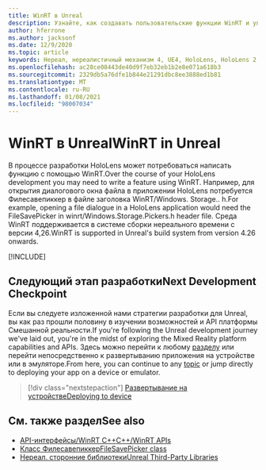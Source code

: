 ```yaml
---
title: WinRT в Unreal
description: Узнайте, как создавать пользовательские функции WinRT и управлять ими в нереальных приложениях Mixed Reality для устройств HoloLens.
author: hferrone
ms.author: jacksonf
ms.date: 12/9/2020
ms.topic: article
keywords: Нереал, нереалистичный механизм 4, UE4, HoloLens, HoloLens 2, потоковая передача, удаленное взаимодействие, Смешанная реальность, разработка, начало работы, функции, новый проект, эмулятор, документация, руководства, функции, голограммы, Разработка игр, гарнитура смешанной реальности, гарнитура Windows Mixed Reality, гарнитура виртуальной реальности, WinRT, DLL
ms.openlocfilehash: ac28ce08443de40d9f7eb32eb1b2e8e071a618b3
ms.sourcegitcommit: 2329db5a76dfe1b844e21291dbc8ee3888ed1b81
ms.translationtype: MT
ms.contentlocale: ru-RU
ms.lasthandoff: 01/08/2021
ms.locfileid: "98007034"
---
```

# <a name="winrt-in-unreal"></a><span data-ttu-id="0f63d-104">WinRT в Unreal</span><span class="sxs-lookup"><span data-stu-id="0f63d-104">WinRT in Unreal</span></span>

<span data-ttu-id="0f63d-105">В процессе разработки HoloLens может потребоваться написать функцию с помощью WinRT.</span><span class="sxs-lookup"><span data-stu-id="0f63d-105">Over the course of your HoloLens development you may need to write a feature using WinRT.</span></span> <span data-ttu-id="0f63d-106">Например, для открытия диалогового окна файла в приложении HoloLens потребуется Филесавепиккер в файле заголовка WinRT/Windows. Storage.. h.</span><span class="sxs-lookup"><span data-stu-id="0f63d-106">For example, opening a file dialogue in a HoloLens application would need the FileSavePicker in winrt/Windows.Storage.Pickers.h header file.</span></span> <span data-ttu-id="0f63d-107">Среда WinRT поддерживается в системе сборки нереального времени с версии 4,26.</span><span class="sxs-lookup"><span data-stu-id="0f63d-107">WinRT is supported in Unreal's build system from version 4.26 onwards.</span></span>

[!INCLUDE[](includes/tabs-winRT.md)]

## <a name="next-development-checkpoint"></a><span data-ttu-id="0f63d-108">Следующий этап разработки</span><span class="sxs-lookup"><span data-stu-id="0f63d-108">Next Development Checkpoint</span></span>

<span data-ttu-id="0f63d-109">Если вы следуете изложенной нами стратегии разработки для Unreal, вы как раз прошли половину в изучении возможностей и API платформы Смешанной реальности.</span><span class="sxs-lookup"><span data-stu-id="0f63d-109">If you're following the Unreal development journey we've laid out, you're in the midst of exploring the Mixed Reality platform capabilities and APIs.</span></span> <span data-ttu-id="0f63d-110">Здесь можно перейти к любому [разделу](unreal-development-overview.md#3-platform-capabilities-and-apis) или перейти непосредственно к развертыванию приложения на устройстве или в эмуляторе.</span><span class="sxs-lookup"><span data-stu-id="0f63d-110">From here, you can continue to any [topic](unreal-development-overview.md#3-platform-capabilities-and-apis) or jump directly to deploying your app on a device or emulator.</span></span>

> [!div class="nextstepaction"]
> [<span data-ttu-id="0f63d-111">Развертывание на устройстве</span><span class="sxs-lookup"><span data-stu-id="0f63d-111">Deploying to device</span></span>](unreal-deploying.md)

## <a name="see-also"></a><span data-ttu-id="0f63d-112">См. также раздел</span><span class="sxs-lookup"><span data-stu-id="0f63d-112">See also</span></span>

* [<span data-ttu-id="0f63d-113">API-интерфейсы/WinRT C++</span><span class="sxs-lookup"><span data-stu-id="0f63d-113">C++/WinRT APIs</span></span>](https://docs.microsoft.com/windows/uwp/cpp-and-winrt-apis/)
* [<span data-ttu-id="0f63d-114">Класс Филесавепиккер</span><span class="sxs-lookup"><span data-stu-id="0f63d-114">FileSavePicker class</span></span>](https://docs.microsoft.com/uwp/api/Windows.Storage.Pickers.FileSavePicker) 
* [<span data-ttu-id="0f63d-115">Нереал. сторонние библиотеки</span><span class="sxs-lookup"><span data-stu-id="0f63d-115">Unreal Third-Party Libraries</span></span>](https://docs.unrealengine.com/Programming/BuildTools/UnrealBuildTool/ThirdPartyLibraries/index.html) 
